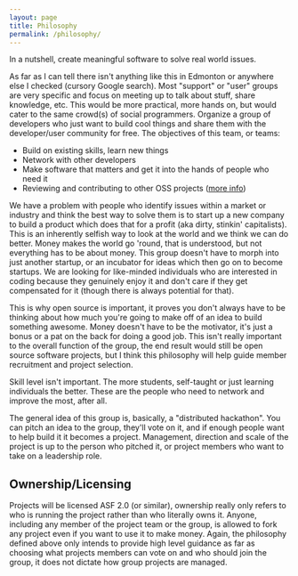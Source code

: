 ```yaml
---
layout: page
title: Philosophy
permalink: /philosophy/
---
```


In a nutshell, create meaningful software to solve real world issues.

As far as I can tell there isn't anything like this in Edmonton or anywhere else I checked (cursory Google search).  Most "support" or "user" groups are very specific and focus on meeting up to talk about stuff, share knowledge, etc.  This would be more practical, more hands on, but would cater to the same crowd(s) of social programmers.  Organize a group of developers who just want to build cool things and share them with the developer/user community for free.  The objectives of this team, or teams:

* Build on existing skills, learn new things
* Network with other developers
* Make software that matters and get it into the hands of people who need it
* Reviewing and contributing to other OSS projects ([more info](/code_reviews))

We have a problem with people who identify issues within a market or industry and think the best way to solve them is to start up a new company to build a product which does that for a profit (aka dirty, stinkin' capitalists).  This is an inherently selfish way to look at the world and we think we can do better.  Money makes the world go 'round, that is understood, but not everything has to be about money.  This group doesn't have to morph into just another startup, or an incubator for ideas which then go on to become startups.  We are looking for like-minded individuals who are interested in coding because they genuinely enjoy it and don't care if they get compensated for it (though there is always potential for that).

This is why open source is important, it proves you don't always have to be thinking about how much you're going to make off of an idea to build something awesome.  Money doesn't have to be the motivator, it's just a bonus or a pat on the back for doing a good job.  This isn't really important to the overall function of the group, the end result would still be open source software projects, but I think this philosophy will help guide member recruitment and project selection.

Skill level isn't important.  The more students, self-taught or just learning individuals the better.  These are the people who need to network and improve the most, after all.

The general idea of this group is, basically, a "distributed hackathon".  You can pitch an idea to the group, they'll vote on it, and if enough people want to help build it it becomes a project.  Management, direction and scale of the project is up to the person who pitched it, or project members who want to take on a leadership role.

## Ownership/Licensing
Projects will be licensed ASF 2.0 (or similar), ownership really only refers to who is running the project rather than who literally owns it.  Anyone, including any member of the project team or the group, is allowed to fork any project even if you want to use it to make money.  Again, the philosophy defined above only intends to provide high level guidance as far as choosing what projects members can vote on and who should join the group, it does not dictate how group projects are managed.